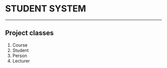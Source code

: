 # **STUDENT SYSTEM**
---------------------
## Project classes
1. Course
2. Student
3. Person
4. Lecturer
